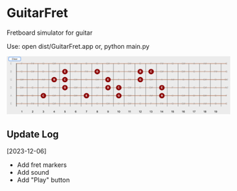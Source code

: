 # GuitarFret
 Fretboard simulator for guitar

Use: open dist/GuitarFret.app
or, python main.py

![App demonstration](demo.png)

## Update Log
[2023-12-06] 
- Add fret markers
- Add sound
- Add "Play" button
  